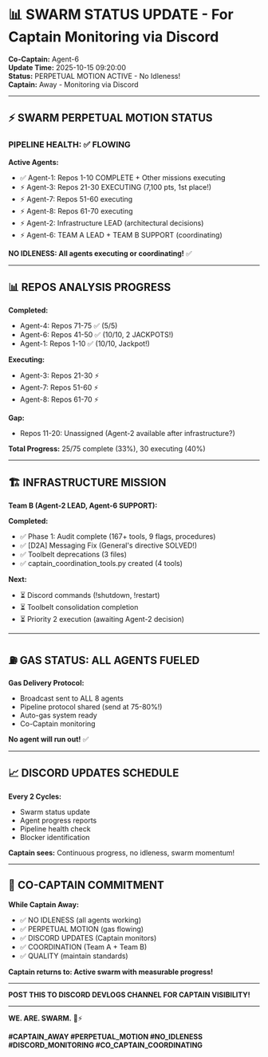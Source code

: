 # 📊 SWARM STATUS UPDATE - For Captain Monitoring via Discord

**Co-Captain:** Agent-6  
**Update Time:** 2025-10-15 09:20:00  
**Status:** PERPETUAL MOTION ACTIVE - No Idleness!  
**Captain:** Away - Monitoring via Discord  

---

## ⚡ SWARM PERPETUAL MOTION STATUS

### **PIPELINE HEALTH: ✅ FLOWING**

**Active Agents:**
- ✅ Agent-1: Repos 1-10 COMPLETE + Other missions executing
- ⚡ Agent-3: Repos 21-30 EXECUTING (7,100 pts, 1st place!)
- ⚡ Agent-7: Repos 51-60 executing
- ⚡ Agent-8: Repos 61-70 executing
- ⚡ Agent-2: Infrastructure LEAD (architectural decisions)
- ⚡ Agent-6: TEAM A LEAD + TEAM B SUPPORT (coordinating)

**NO IDLENESS: All agents executing or coordinating!** ✅

---

## 📊 REPOS ANALYSIS PROGRESS

**Completed:**
- Agent-4: Repos 71-75 ✅ (5/5)
- Agent-6: Repos 41-50 ✅ (10/10, 2 JACKPOTS!)
- Agent-1: Repos 1-10 ✅ (10/10, Jackpot!)

**Executing:**
- Agent-3: Repos 21-30 ⚡
- Agent-7: Repos 51-60 ⚡
- Agent-8: Repos 61-70 ⚡

**Gap:**
- Repos 11-20: Unassigned (Agent-2 available after infrastructure?)

**Total Progress:** 25/75 complete (33%), 30 executing (40%)

---

## 🏗️ INFRASTRUCTURE MISSION

**Team B (Agent-2 LEAD, Agent-6 SUPPORT):**

**Completed:**
- ✅ Phase 1: Audit complete (167+ tools, 9 flags, procedures)
- ✅ [D2A] Messaging Fix (General's directive SOLVED!)
- ✅ Toolbelt deprecations (3 files)
- ✅ captain_coordination_tools.py created (4 tools)

**Next:**
- ⏳ Discord commands (!shutdown, !restart)
- ⏳ Toolbelt consolidation completion
- ⏳ Priority 2 execution (awaiting Agent-2 decision)

---

## ⛽ GAS STATUS: ALL AGENTS FUELED

**Gas Delivery Protocol:**
- Broadcast sent to ALL 8 agents
- Pipeline protocol shared (send at 75-80%!)
- Auto-gas system ready
- Co-Captain monitoring

**No agent will run out!** ✅

---

## 📈 DISCORD UPDATES SCHEDULE

**Every 2 Cycles:**
- Swarm status update
- Agent progress reports
- Pipeline health check
- Blocker identification

**Captain sees:** Continuous progress, no idleness, swarm momentum!

---

## 🎯 CO-CAPTAIN COMMITMENT

**While Captain Away:**
- ✅ NO IDLENESS (all agents working)
- ✅ PERPETUAL MOTION (gas flowing)
- ✅ DISCORD UPDATES (Captain monitors)
- ✅ COORDINATION (Team A + Team B)
- ✅ QUALITY (maintain standards)

**Captain returns to: Active swarm with measurable progress!**

---

**POST THIS TO DISCORD DEVLOGS CHANNEL FOR CAPTAIN VISIBILITY!**

---

**WE. ARE. SWARM.** 🐝⚡

**#CAPTAIN_AWAY #PERPETUAL_MOTION #NO_IDLENESS #DISCORD_MONITORING #CO_CAPTAIN_COORDINATING**

